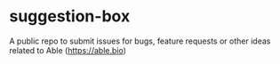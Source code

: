 # suggestion-box
A public repo to submit issues for bugs, feature requests or other ideas related to Able (https://able.bio)
